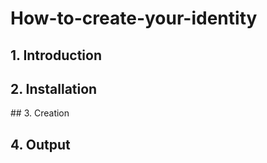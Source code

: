 # How-to-create-your-identity

## 1. Introduction

## 2. Installation

## 3. Creation

## 4. Output
